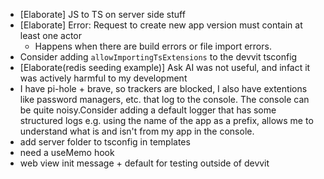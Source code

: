  - [Elaborate] JS to TS on server side stuff
 - [Elaborate] Error: Request to create new app version must contain at least one actor
   - Happens when there are build errors or file import errors.
 - Consider adding `allowImportingTsExtensions` to the devvit tsconfig
 - [Elaborate(redis seeding example)] Ask AI was not useful, and infact it was actively harmful to my development
 - I have pi-hole + brave, so trackers are blocked, I also have extentions like password managers, etc. that log to the console. The console can be quite noisy.Consider adding a default logger that has some structured logs  e.g. using the name of the app as a prefix, allows me to understand what is and isn't from my app in the console. 
 - add server folder to tsconfig in templates
 - need a useMemo hook
 - web view init message + default for testing outside of devvit